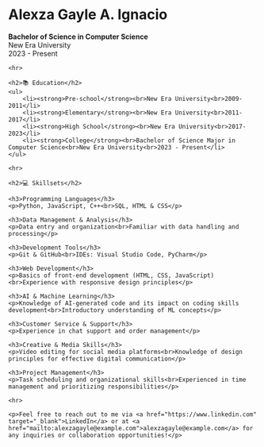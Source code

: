<!DOCTYPE html>
<html lang="en">
<head>
    <meta charset="UTF-8">
    <meta name="viewport" content="width=device-width, initial-scale=1.0">
    <title>Alexza Gayle A. Ignacio - Profile</title>
</head>
<body>
    <h1>Alexza Gayle A. Ignacio</h1>
    <p><strong>Bachelor of Science in Computer Science</strong><br>
       New Era University<br>
       2023 - Present</p>

    <hr>

    <h2>📚 Education</h2>
    <ul>
        <li><strong>Pre-school</strong><br>New Era University<br>2009-2011</li>
        <li><strong>Elementary</strong><br>New Era University<br>2011-2017</li>
        <li><strong>High School</strong><br>New Era University<br>2017-2023</li>
        <li><strong>College</strong><br>Bachelor of Science Major in Computer Science<br>New Era University<br>2023 - Present</li>
    </ul>

    <hr>

    <h2>💻 Skillsets</h2>

    <h3>Programming Languages</h3>
    <p>Python, JavaScript, C++<br>SQL, HTML & CSS</p>

    <h3>Data Management & Analysis</h3>
    <p>Data entry and organization<br>Familiar with data handling and processing</p>

    <h3>Development Tools</h3>
    <p>Git & GitHub<br>IDEs: Visual Studio Code, PyCharm</p>

    <h3>Web Development</h3>
    <p>Basics of front-end development (HTML, CSS, JavaScript)<br>Experience with responsive design principles</p>

    <h3>AI & Machine Learning</h3>
    <p>Knowledge of AI-generated code and its impact on coding skills development<br>Introductory understanding of ML concepts</p>

    <h3>Customer Service & Support</h3>
    <p>Experience in chat support and order management</p>

    <h3>Creative & Media Skills</h3>
    <p>Video editing for social media platforms<br>Knowledge of design principles for effective digital communication</p>

    <h3>Project Management</h3>
    <p>Task scheduling and organizational skills<br>Experienced in time management and prioritizing responsibilities</p>

    <hr>

    <p>Feel free to reach out to me via <a href="https://www.linkedin.com" target="_blank">LinkedIn</a> or at <a href="mailto:alexzagayle@example.com">alexzagayle@example.com</a> for any inquiries or collaboration opportunities!</p>
</body>
</html>
